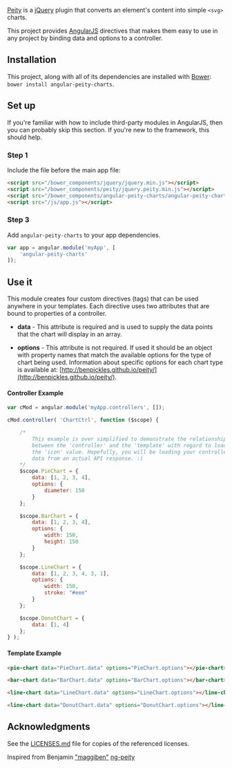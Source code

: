 [Peity](http://benpickles.github.io/peity/) is a [jQuery](https://jquery.com/) plugin that converts an element's content into simple `<svg>` charts.

This project provides [AngularJS](https://angularjs.org/) directives that makes them easy to use in any project by binding data and options to a controller.

## Installation
This project, along with all of its dependencies are installed with [Bower](http://bower.io/): `bower install angular-peity-charts`.

## Set up
If you're familiar with how to include third-party modules in AngularJS, then you can probably skip this section. If you're new to the framework, this should help.

### Step 1
Include the file before the main app file:

~~~html
<script src="/bower_components/jquery/jquery.min.js"></script>
<script src="/bower_components/peity/jquery.peity.min.js"></script>
<script src="/bower_components/angular-peity-charts/angular-peity-charts.js"></script>
<script src="/js/app.js"></script>
~~~

### Step 3
Add `angular-peity-charts` to your app dependencies.
~~~javascript
var app = angular.module('myApp', [
    'angular-peity-charts'
]);
~~~

## Use it
This module creates four custom directives (tags) that can be used anywhere in your templates. Each directive uses two attributes that are bound to properties of a controller.

* **data** - This attribute is required and is used to supply the data points that the chart will display in an array.

* **options** - This attribute is not required. If used it should be an object with property names that match the available options for the type of chart being used. Information about specific options for each chart type is available at: [http://benpickles.github.io/peity/](http://benpickles.github.io/peity/).

#### Controller Example
~~~javascript
var cMod = angular.module('myApp.controllers', []);

cMod.controller( 'ChartCtrl', function ($scope) {

    /*
        This example is over simplified to demonstrate the relationship
        between the 'controller' and the 'template' with regard to loading
        the 'icon' value. Hopefully, you will be loading your controller with
        data from an actual API response. :)
    */
    $scope.PieChart = {
        data: [1, 2, 3, 4],
        options: {
            diameter: 150
        }
    };

    $scope.BarChart = {
        data: [1, 2, 3, 4],
        options: {
            width: 150,
            height: 150
        }
    };

    $scope.LineChart = {
        data: [1, 2, 3, 4, 3, 1],
        options: {
            width: 150,
            stroke: "#eee"
        }
    };

    $scope.DonutChart = {
        data: [1, 4]
    };
} );
~~~

#### Template Example
~~~html
<pie-chart data="PieChart.data" options="PieChart.options"></pie-chart>

<bar-chart data="BarChart.data" options="BarChart.options"></bar-chart>

<line-chart data="LineChart.data" options="LineChart.options"></line-chart>

<line-chart data="DonutChart.data" options="DonutChart.options"></line-chart>
~~~

## Acknowledgments
See the [LICENSES.md](LICENSES.md) file for copies of the referenced licenses.

Inspired from Benjamin ["maggiben"](https://github.com/maggiben) [ng-peity](https://github.com/maggiben/ng-peity)
